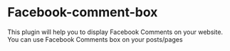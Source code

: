 # Facebook-comment-box
This plugin will help you to display Facebook Comments on your website. You can use Facebook Comments box on your posts/pages
